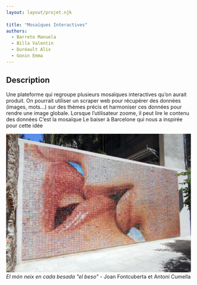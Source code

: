 ```yaml
---
layout: layout/projet.njk

title: "Mosaïques Interactives"
authors:
  - Barreto Manuela
  - Billa Valentin
  - Duréault Alix
  - Gonin Emma
---
```


## Description
Une plateforme qui regroupe plusieurs mosaïques interactives qu’on aurait produit.
On pourrait utiliser un scraper web pour récupérer des données (images, mots…) sur des thèmes précis
et harmoniser ces données pour rendre une image globale.
Lorsque l’utilisateur zoome, il peut lire le contenu des données
C’est la mosaïque Le baiser à Barcelone qui nous a inspirée pour cette idée

![El Beso](./el_beso.webp)
*El món neix en cada besada "el beso"*  - Joan Fontcuberta et Antoni Cumella
